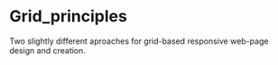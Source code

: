 # Grid_principles

Two slightly different aproaches for grid-based responsive web-page design and creation.
